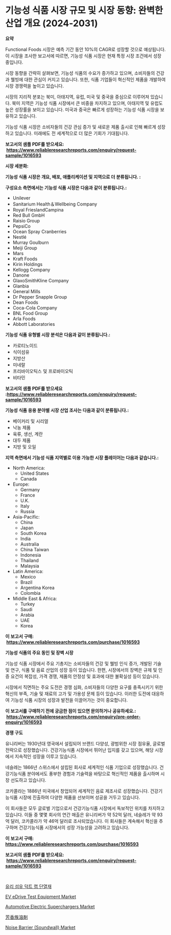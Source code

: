 <p><h1>기능성 식품 시장 규모 및 시장 동향: 완벽한 산업 개요 (2024-2031)</h1></p><p><strong>요약</strong></p>
<p><p>Functional Foods 시장은 예측 기간 동안 10%의 CAGR로 성장할 것으로 예상됩니다. 이 시장을 조사한 보고서에 따르면, 기능성 식품 시장은 현재 특정 시장 조건에서 성장 중입니다.</p><p>시장 동향을 간략히 살펴보면, 기능성 식품의 수요가 증가하고 있으며, 소비자들의 건강과 웰빙에 대한 관심이 커지고 있습니다. 또한, 식품 기업들이 혁신적인 제품을 개발하여 시장 경쟁력을 높이고 있습니다.</p><p>시장의 지리적 분포는 북미, 아태지역, 유럽, 미국 및 중국을 중심으로 이루어져 있습니다. 북미 지역은 기능성 식품 시장에서 큰 비중을 차지하고 있으며, 아태지역 및 유럽도 높은 성장률을 보이고 있습니다. 미국과 중국은 빠르게 성장하는 기능성 식품 시장을 보유하고 있습니다.</p><p>기능성 식품 시장은 소비자들의 건강 관심 증가 및 새로운 제품 출시로 인해 빠르게 성장하고 있습니다. 미래에도 전 세계적으로 더 많은 기회가 기대됩니다.</p></p>
<p><strong>보고서의 샘플 PDF를 받으세요: &nbsp;<a href="https://www.reliableresearchreports.com/enquiry/request-sample/1016593">https://www.reliableresearchreports.com/enquiry/request-sample/1016593</a></strong></p>
<p><strong>시장 세분화:</strong></p>
<p><strong> 기능성 식품 시장은 개요, 배포, 애플리케이션 및 지역으로 더 분류됩니다. :</strong></p>
<p><strong>구성요소 측면에서는 기능성 식품 시장은 다음과 같이 분류됩니다.:</strong></p>
<p><ul><li>Unilever</li><li>Sanitarium Health＆Wellbeing Company</li><li>Royal FrieslandCampina</li><li>Red Bull GmbH</li><li>Raisio Group</li><li>PepsiCo</li><li>Ocean Spray Cranberries</li><li>Nestlé</li><li>Murray Goulburn</li><li>Meiji Group</li><li>Mars</li><li>Kraft Foods</li><li>Kirin Holdings</li><li>Kellogg Company</li><li>Danone</li><li>GlaxoSmithKline Company</li><li>Glanbia</li><li>General Mills</li><li>Dr Pepper Snapple Group</li><li>Dean Foods</li><li>Coca-Cola Company</li><li>BNL Food Group</li><li>Arla Foods</li><li>Abbott Laboratories</li></ul></p>
<p><strong> 기능성 식품 유형별 시장 분석은 다음과 같이 분류됩니다.:</strong></p>
<p><ul><li>카로티노이드</li><li>식이섬유</li><li>지방산</li><li>미네랄</li><li>프리바이오틱스 및 프로바이오틱</li><li>비타민</li></ul></p>
<p><strong>보고서의 샘플 PDF를 받으세요 :<a href="https://www.reliableresearchreports.com/enquiry/request-sample/1016593">https://www.reliableresearchreports.com/enquiry/request-sample/1016593</a></strong></p>
<p><strong> 기능성 식품 응용 분야별 시장 산업 조사는 다음과 같이 분류됩니다.:</strong></p>
<p><ul><li>베이커리 및 시리얼</li><li>낙농 제품</li><li>육류, 생선, 계란</li><li>대두 제품</li><li>지방 및 오일</li></ul></p>
<p><strong>지역 측면에서 기능성 식품 지역별로 이용 가능한 시장 플레이어는 다음과 같습니다.:</strong></p>
<p><ul>
    <li>
        North America:
        <ul>
            <li>United States</li>
            <li>Canada</li>
        </ul>
    </li>
    <li>
        Europe:
        <ul>
            <li>Germany</li>
            <li>France</li>
            <li>U.K.</li>
            <li>Italy</li>
            <li>Russia</li>
        </ul>
    </li>
    <li>
        Asia-Pacific:
        <ul>
            <li>China</li>
            <li>Japan</li>
            <li>South Korea</li>
            <li>India</li>
            <li>Australia</li>
            <li>China Taiwan</li>
            <li>Indonesia</li>
            <li>Thailand</li>
            <li>Malaysia</li>
        </ul>
    </li>
    <li>
        Latin America:
        <ul>
            <li>Mexico</li>
            <li>Brazil</li>
            <li>Argentina Korea</li>
            <li>Colombia</li>
        </ul>
    </li>
    <li>
        Middle East & Africa:
        <ul>
            <li>Turkey</li>
            <li>Saudi</li>
            <li>Arabia</li>
            <li>UAE</li>
            <li>Korea</li>
        </ul>
    </li>
    </ul></p>
<p><strong>이 보고서 구매: &nbsp;<a href="https://www.reliableresearchreports.com/purchase/1016593">https://www.reliableresearchreports.com/purchase/1016593</a></strong></p>
<p><strong>기능성 식품의 주요 동인 및 장벽 시장</strong></p>
<p><p>기능성 식품 시장에서 주요 기총지는 소비자들의 건강 및 웰빙 인식 증가, 개발된 기술 및 연구, 식품 및 음료 산업의 성장 등이 있습니다. 한편, 시장에서의 장벽은 규제 및 인증 요건의 복잡성, 가격 경쟁, 제품의 안정성 및 효과에 대한 불확실성 등이 있습니다.</p><p>시장에서 직면하는 주요 도전은 경쟁 심화, 소비자들의 다양한 요구를 충족시키기 위한 혁신의 부족, 기술 및 재료의 고가 및 가용성 문제 등이 있습니다. 이러한 도전에 대응하여 기능성 식품 시장의 성장과 발전을 이끌어가는 것이 중요합니다.</p></p>
<p><strong>이 보고서를 구매하기 전에 궁금한 점이 있으면 문의하거나 공유하세요.: &nbsp;<a href="https://www.reliableresearchreports.com/enquiry/pre-order-enquiry/1016593">https://www.reliableresearchreports.com/enquiry/pre-order-enquiry/1016593</a></strong></p>
<p><strong>경쟁 구도</strong></p>
<p><p>유니리버는 1930년대 영국에서 설립되어 브랜드 다양성, 광범위한 시장 점유율, 글로벌 전략으로 성장했습니다. 건강기능식품 시장에서 뛰어난 입지를 갖고 있으며, 해당 시장에서 지속적인 성장을 이루고 있습니다. </p><p>네슬레는 1866년 스위스에서 설립된 회사로 세계적인 식품 기업으로 성장했습니다. 건강기능식품 분야에서도 풍부한 경험과 기술력을 바탕으로 혁신적인 제품을 출시하며 시장 선도하고 있습니다. </p><p>코카콜라는 1886년 미국에서 창업되어 세계적인 음료 제조사로 성장했습니다. 건강기능식품 시장에 진출하여 다양한 제품을 선보이며 성공을 거두고 있습니다. </p><p>이 회사들은 모두 글로벌 기업으로서 건강기능식품 시장에서 독보적인 위치를 차지하고 있습니다. 이들 중 몇몇 회사의 연간 매출은 유니리버가 약 52억 달러, 네슬레가 약 93억 달러, 코카콜라가 약 46억 달러로 조사되었습니다. 이 회사들은 계속해서 혁신을 추구하며 건강기능식품 시장에서의 성장 가능성을 고려하고 있습니다.</p></p>
<p><strong>이 보고서 구매: &nbsp; <a href="https://www.reliableresearchreports.com/purchase/1016593">https://www.reliableresearchreports.com/purchase/1016593</a></strong></p>
<p><strong>보고서의 샘플 PDF를 받으세요: &nbsp;<a href="https://www.reliableresearchreports.com/enquiry/request-sample/1016593">https://www.reliableresearchreports.com/enquiry/request-sample/1016593</a></strong><strong></strong></p>
<p>&nbsp;</p>
<p><p><a href="https://github.com/akzkkws047661437/Market-Research-Report-List-1/blob/main/6392713189024.md">유리 섬유 덕트 랩 단열재</a></p><p><a href="https://github.com/abdelrhmankishk22/Market-Research-Report-List-3/blob/main/ev-edrive-test-equipment-market.md">EV eDrive Test Equipment Market</a></p><p><a href="https://github.com/ChiragRp1/Market-Research-Report-List-3/blob/main/automotive-electric-superchargers-market.md">Automotive Electric Superchargers Market</a></p><p><a href="https://github.com/lrlmopnhwd79300/Market-Research-Report-List-1/blob/main/8280631189120.md">芳香族溶剤</a></p><p><a href="https://artistic-helicopter-ca9.notion.site/Noise-Barrier-Soundwall-Market-Research-Report-Provides-Critical-Insights-that-can-help-Shape-Busi-d7cca18e6c0d4edda0b8b1ace406f675">Noise Barrier (Soundwall) Market</a></p></p>